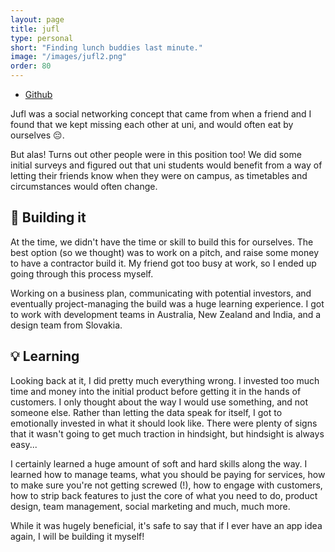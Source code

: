 ```yaml
---
layout: page
title: jufl
type: personal
short: "Finding lunch buddies last minute."
image: "/images/jufl2.png"
order: 80
---
```


<ul class="icons top-pad">
  <li><a href="https://github.com/peroh/jufl-ios" target="\_blank"
  class="icon fa-github"><span class="label">Github</span></a></li>
</ul>

Jufl was a social networking concept that came from when a friend and I found
that we kept missing each other at uni, and would often eat by ourselves
&#x1F614;.

But alas! Turns out other people were in this position too! We did some
initial surveys and figured out that uni students would benefit from a way
of letting their friends know when they were on campus, as timetables and
circumstances would often change.

## &#x1F527; Building it

At the time, we didn't have the time or skill to build this for ourselves.
The best option (so we thought) was to work on a pitch, and raise some money
to have a contractor build it. My friend got too busy at work, so I ended up
going through this process myself.

Working on a business plan, communicating with potential investors, and
eventually project-managing the build was a huge learning experience. I got to
work with development teams in Australia, New Zealand and India, and a design
team from Slovakia.

## &#x1F4A1; Learning

Looking back at it, I did pretty much everything wrong. I invested too much time
and money into the initial product before getting it in the hands of customers.
I only thought about the way I would use something, and not someone else. Rather
than letting the data speak for itself, I got to emotionally invested in what
it should look like. There were plenty of signs that it wasn't going to get much
traction in hindsight, but hindsight is always easy...

I certainly learned a huge amount of soft and hard skills along the way. I
learned how to manage teams, what you should be paying for services, how to make
sure you're not getting screwed (!), how to engage with customers, how to strip
back features to just the core of what you need to do, product design, team
management, social marketing and much, much more.

While it was hugely beneficial, it's safe to say that if I ever have an app idea
again, I will be building it myself!
